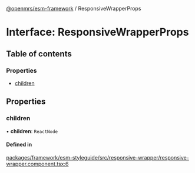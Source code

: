 [@openmrs/esm-framework](../API.md) / ResponsiveWrapperProps

# Interface: ResponsiveWrapperProps

## Table of contents

### Properties

- [children](ResponsiveWrapperProps.md#children)

## Properties

### children

• **children**: `ReactNode`

#### Defined in

[packages/framework/esm-styleguide/src/responsive-wrapper/responsive-wrapper.component.tsx:6](https://github.com/openmrs/openmrs-esm-core/blob/main/packages/framework/esm-styleguide/src/responsive-wrapper/responsive-wrapper.component.tsx#L6)
